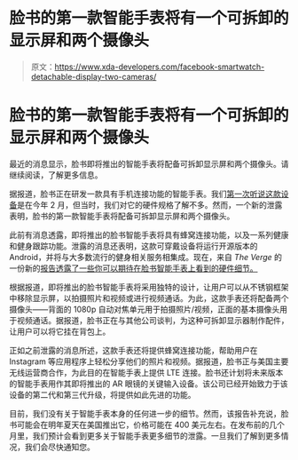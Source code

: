 # 脸书的第一款智能手表将有一个可拆卸的显示屏和两个摄像头

> 原文：<https://www.xda-developers.com/facebook-smartwatch-detachable-display-two-cameras/>

# 脸书的第一款智能手表将有一个可拆卸的显示屏和两个摄像头

最近的消息显示，脸书即将推出的智能手表将配备可拆卸显示屏和两个摄像头。请继续阅读，了解更多信息。

据报道，脸书正在研发一款具有手机连接功能的智能手表。我们[第一次听说这款设备](https://www.xda-developers.com/facebook-smartwatch-messaging-fitness-details/)是在今年 2 月，但当时，我们对它的硬件规格了解不多。然而，一个新的泄露表明，脸书的第一款智能手表将配备可拆卸显示屏和两个摄像头。

此前有消息透露，即将推出的脸书智能手表将具有蜂窝连接功能，以及一系列健康和健身跟踪功能。泄露的消息还表明，这款可穿戴设备将运行开源版本的 Android，并将与大多数流行的健身相关服务相集成。现在，来自 *The Verge* 的一份新的[报告透露了一些你可以期待在脸书智能手表上看到的硬件细节。](https://www.theverge.com/2021/6/9/22526266/facebook-smartwatch-two-cameras-heart-rate-monitor)

根据报道，即将推出的脸书智能手表将采用独特的设计，让用户可以从不锈钢框架中移除显示屏，以拍摄照片和视频或进行视频通话。为此，这款手表还将配备两个摄像头——背面的 1080p 自动对焦单元用于拍摄照片/视频，正面的基本摄像头用于视频通话。据报道，脸书正在与其他公司谈判，为这种可拆卸显示器制作配件，让用户可以将它挂在背包上。

正如之前泄露的消息所述，这款手表还将提供蜂窝连接功能，帮助用户在 Instagram 等应用程序上轻松分享他们的照片和视频。据报道，脸书正与美国主要无线运营商合作，为此目的在智能手表上提供 LTE 连接。脸书还计划将未来版本的智能手表用作其即将推出的 AR 眼镜的关键输入设备。该公司已经开始致力于该设备的第二代和第三代升级，将提供如此先进的功能。

目前，我们没有关于智能手表本身的任何进一步的细节。然而，该报告补充说，脸书可能会在明年夏天在美国推出它，价格可能在 400 美元左右。在发布前的几个月里，我们预计会看到更多关于智能手表更多细节的泄露。一旦我们了解到更多情况，我们会尽快通知您。